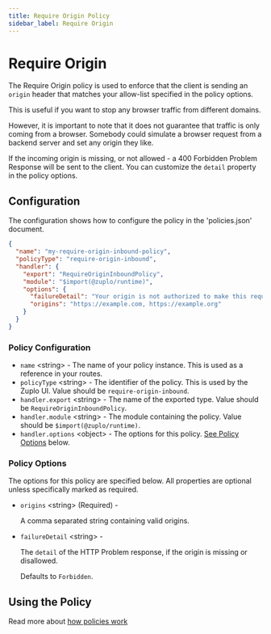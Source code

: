 ```yaml
---
title: Require Origin Policy
sidebar_label: Require Origin
---
```


<!-- WARNING: This document is generated. DO NOT EDIT BY HAND -->

# Require Origin






<!-- start: intro.md -->
The Require Origin policy is used to enforce that the client is sending an `origin` header that matches your allow-list specified in the policy options.

This is useful if you want to stop any browser traffic from different domains.

However, it is important to note that it does not guarantee that traffic is only coming from a browser. Somebody could simulate a browser request from a backend server and set any origin they like.

If the incoming origin is missing, or not allowed - a 400 Forbidden Problem Response will be sent to the client. You can customize the `detail` property in the policy options.

<!-- end: intro.md -->

<PolicyStatus isBeta={false} isPaidAddOn={false} />



## Configuration 

The configuration shows how to configure the policy in the 'policies.json' document.

```json title="config/policies.json"
{
  "name": "my-require-origin-inbound-policy",
  "policyType": "require-origin-inbound",
  "handler": {
    "export": "RequireOriginInboundPolicy",
    "module": "$import(@zuplo/runtime)",
    "options": {
      "failureDetail": "Your origin is not authorized to make this request.",
      "origins": "https://example.com, https://example.org"
    }
  }
}
```

<div className="policy-options">
<div><h3 class="anchor anchorWithStickyNavbar_node_modules-@docusaurus-theme-classic-lib-theme-Heading-styles-module" id="policy-configuration">Policy Configuration<a href="#policy-configuration" class="hash-link" aria-label="Direct link to Policy Configuration" title="Direct link to Policy Configuration">​</a></h3><ul><li><code>name</code> <span class="type-option">&lt;string&gt;</span> - The name of your policy instance. This is used as a reference in your routes.</li><li><code>policyType</code> <span class="type-option">&lt;string&gt;</span> - The identifier of the policy. This is used by the Zuplo UI. Value should be <code>require-origin-inbound</code>.</li><li><code>handler.export</code> <span class="type-option">&lt;string&gt;</span> - The name of the exported type. Value should be <code>RequireOriginInboundPolicy</code>.</li><li><code>handler.module</code> <span class="type-option">&lt;string&gt;</span> - The module containing the policy. Value should be <code>$import(@zuplo/runtime)</code>.</li><li><code>handler.options</code> <span class="type-option">&lt;object&gt;</span> - The options for this policy. <a href="#policy-options">See Policy Options</a> below.</li></ul><h3 class="anchor anchorWithStickyNavbar_node_modules-@docusaurus-theme-classic-lib-theme-Heading-styles-module" id="policy-options">Policy Options<a href="#policy-options" class="hash-link" aria-label="Direct link to Policy Options" title="Direct link to Policy Options">​</a></h3><p>The options for this policy are specified below. All properties are optional unless specifically marked as required.</p><ul><li><code>origins</code><span class="type-option"> &lt;string&gt;</span><span class="required-option"> (Required)</span> - <div><p>A comma separated string containing valid origins.</p></div></li><li><code>failureDetail</code><span class="type-option"> &lt;string&gt;</span> - <div><p>The <code>detail</code> of the HTTP Problem response, if the origin is missing or disallowed.</p></div><span class="default-value"> Defaults to <code>Forbidden</code>.</span></li></ul></div>
</div>

## Using the Policy
<!-- start: doc.md -->

<!-- end: doc.md -->

Read more about [how policies work](/docs/articles/policies)
